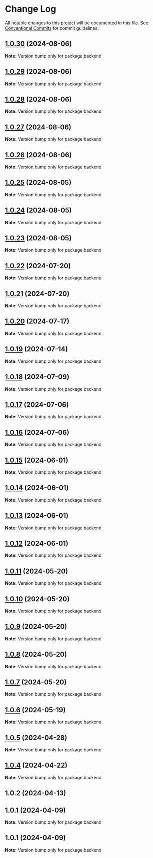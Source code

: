 # Change Log

All notable changes to this project will be documented in this file.
See [Conventional Commits](https://conventionalcommits.org) for commit guidelines.

## [1.0.30](https://github.com/Kallenju/notes/compare/backend@1.0.29...backend@1.0.30) (2024-08-06)

**Note:** Version bump only for package backend

## [1.0.29](https://github.com/Kallenju/notes/compare/backend@1.0.28...backend@1.0.29) (2024-08-06)

**Note:** Version bump only for package backend

## [1.0.28](https://github.com/Kallenju/notes/compare/backend@1.0.27...backend@1.0.28) (2024-08-06)

**Note:** Version bump only for package backend

## [1.0.27](https://github.com/Kallenju/notes/compare/backend@1.0.26...backend@1.0.27) (2024-08-06)

**Note:** Version bump only for package backend

## [1.0.26](https://github.com/Kallenju/notes/compare/backend@1.0.25...backend@1.0.26) (2024-08-06)

**Note:** Version bump only for package backend

## [1.0.25](https://github.com/Kallenju/notes/compare/backend@1.0.24...backend@1.0.25) (2024-08-05)

**Note:** Version bump only for package backend

## [1.0.24](https://github.com/Kallenju/notes/compare/backend@1.0.23...backend@1.0.24) (2024-08-05)

**Note:** Version bump only for package backend

## [1.0.23](https://github.com/Kallenju/notes/compare/backend@1.0.22...backend@1.0.23) (2024-08-05)

**Note:** Version bump only for package backend

## [1.0.22](https://github.com/Kallenju/notes/compare/backend@1.0.21...backend@1.0.22) (2024-07-20)

**Note:** Version bump only for package backend

## [1.0.21](https://github.com/Kallenju/notes/compare/backend@1.0.20...backend@1.0.21) (2024-07-20)

**Note:** Version bump only for package backend

## [1.0.20](https://github.com/Kallenju/notes/compare/backend@1.0.19...backend@1.0.20) (2024-07-17)

**Note:** Version bump only for package backend

## [1.0.19](https://github.com/Kallenju/notes/compare/backend@1.0.18...backend@1.0.19) (2024-07-14)

**Note:** Version bump only for package backend

## [1.0.18](https://github.com/Kallenju/notes/compare/backend@1.0.17...backend@1.0.18) (2024-07-09)

**Note:** Version bump only for package backend

## [1.0.17](https://github.com/Kallenju/notes/compare/backend@1.0.16...backend@1.0.17) (2024-07-06)

**Note:** Version bump only for package backend

## [1.0.16](https://github.com/Kallenju/notes/compare/backend@1.0.15...backend@1.0.16) (2024-07-06)

**Note:** Version bump only for package backend

## [1.0.15](https://github.com/Kallenju/notes/compare/backend@1.0.14...backend@1.0.15) (2024-06-01)

**Note:** Version bump only for package backend

## [1.0.14](https://github.com/Kallenju/notes/compare/backend@1.0.13...backend@1.0.14) (2024-06-01)

**Note:** Version bump only for package backend

## [1.0.13](https://github.com/Kallenju/notes/compare/backend@1.0.12...backend@1.0.13) (2024-06-01)

**Note:** Version bump only for package backend

## [1.0.12](https://github.com/Kallenju/notes/compare/backend@1.0.9...backend@1.0.12) (2024-06-01)

**Note:** Version bump only for package backend

## [1.0.11](https://github.com/Kallenju/notes/compare/backend@1.0.9...backend@1.0.11) (2024-05-20)

**Note:** Version bump only for package backend

## [1.0.10](https://github.com/Kallenju/notes/compare/backend@1.0.9...backend@1.0.10) (2024-05-20)

**Note:** Version bump only for package backend

## [1.0.9](https://github.com/Kallenju/notes/compare/backend@1.0.8...backend@1.0.9) (2024-05-20)

**Note:** Version bump only for package backend

## [1.0.8](https://github.com/Kallenju/notes/compare/backend@1.0.7...backend@1.0.8) (2024-05-20)

**Note:** Version bump only for package backend

## [1.0.7](https://github.com/Kallenju/notes/compare/backend@1.0.6...backend@1.0.7) (2024-05-20)

**Note:** Version bump only for package backend

## [1.0.6](https://github.com/Kallenju/notes/compare/backend@1.0.5...backend@1.0.6) (2024-05-19)

**Note:** Version bump only for package backend

## [1.0.5](https://github.com/Kallenju/notes/compare/backend@1.0.4...backend@1.0.5) (2024-04-28)

**Note:** Version bump only for package backend

## [1.0.4](https://github.com/Kallenju/notes/compare/backend@1.0.2...backend@1.0.4) (2024-04-22)

**Note:** Version bump only for package backend

## 1.0.2 (2024-04-13)

## 1.0.1 (2024-04-09)

**Note:** Version bump only for package backend

## 1.0.1 (2024-04-09)

**Note:** Version bump only for package backend
